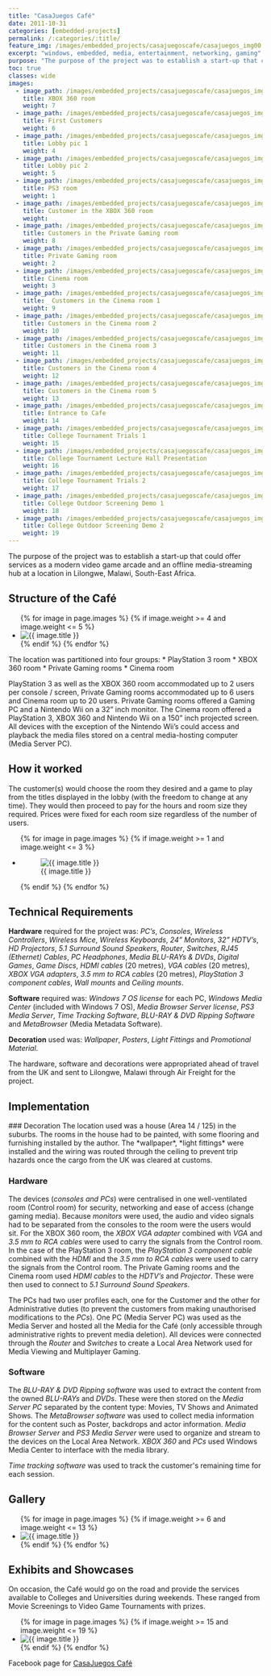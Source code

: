 ```yaml
---
title: "CasaJuegos Café"
date: 2011-10-31
categories: [embedded-projects]
permalink: /:categories/:title/
feature_img: /images/embedded_projects/casajuegoscafe/casajuegos_img00.jpg
excerpt: "windows, embedded, media, entertainment, networking, gaming"
purpose: "The purpose of the project was to establish a start-up that could offer services as a modern video game arcade and an offline media-streaming hub at a location in Lilongwe, Malawi, South-East Africa."
toc: true
classes: wide
images:
  - image_path: /images/embedded_projects/casajuegoscafe/casajuegos_img00.jpg
    title: XBOX 360 room
    weight: 7   
  - image_path: /images/embedded_projects/casajuegoscafe/casajuegos_img01.jpg
    title: First Customers
    weight: 6    
  - image_path: /images/embedded_projects/casajuegoscafe/casajuegos_img02.jpg
    title: Lobby pic 1
    weight: 4   
  - image_path: /images/embedded_projects/casajuegoscafe/casajuegos_img03.jpg
    title: Lobby pic 2
    weight: 5
  - image_path: /images/embedded_projects/casajuegoscafe/casajuegos_img04.jpg
    title: PS3 room
    weight: 1    
  - image_path: /images/embedded_projects/casajuegoscafe/casajuegos_img05.jpg
    title: Customer in the XBOX 360 room
    weight:    
  - image_path: /images/embedded_projects/casajuegoscafe/casajuegos_img06.jpg
    title: Customers in the Private Gaming room
    weight: 8   
  - image_path: /images/embedded_projects/casajuegoscafe/casajuegos_img07.jpg
    title: Private Gaming room
    weight: 2
  - image_path: /images/embedded_projects/casajuegoscafe/casajuegos_img08.jpg
    title: Cinema room
    weight: 3    
  - image_path: /images/embedded_projects/casajuegoscafe/casajuegos_img09.jpg
    title:  Customers in the Cinema room 1
    weight: 9    
  - image_path: /images/embedded_projects/casajuegoscafe/casajuegos_img10.jpg
    title: Customers in the Cinema room 2
    weight: 10   
  - image_path: /images/embedded_projects/casajuegoscafe/casajuegos_img11.jpg
    title: Customers in the Cinema room 3
    weight: 11
  - image_path: /images/embedded_projects/casajuegoscafe/casajuegos_img12.jpg
    title: Customers in the Cinema room 4
    weight: 12   
  - image_path: /images/embedded_projects/casajuegoscafe/casajuegos_img13.jpg
    title: Customers in the Cinema room 5
    weight: 13   
  - image_path: /images/embedded_projects/casajuegoscafe/casajuegos_img14.jpg
    title: Entrance to Cafe
    weight: 14   
  - image_path: /images/embedded_projects/casajuegoscafe/casajuegos_img15.jpg
    title: College Tournament Trials 1
    weight: 15
  - image_path: /images/embedded_projects/casajuegoscafe/casajuegos_img16.jpg
    title: College Tournament Lecture Hall Presentation
    weight: 16
  - image_path: /images/embedded_projects/casajuegoscafe/casajuegos_img17.jpg
    title: College Tournament Trials 2
    weight: 17
  - image_path: /images/embedded_projects/casajuegoscafe/casajuegos_img18.jpg
    title: College Outdoor Screening Demo 1
    weight: 18
  - image_path: /images/embedded_projects/casajuegoscafe/casajuegos_img19.jpg
    title: College Outdoor Screening Demo 2
    weight: 19    
---
```

The purpose of the project was to establish a start-up that could offer services as a modern video game arcade and an offline media-streaming hub at a location in Lilongwe, Malawi, South-East Africa.

<h2 class="text-underline">Structure of the Café</h2>

<ul class="photo-gallery-2col">
  {% for image in page.images %}
    {% if image.weight >= 4 and image.weight <= 5 %}  
    <li>
      <img class="galley_img" src="{{ image.image_path }}" alt="{{ image.title }}">
    </li>
    {% endif %}  
  {% endfor %}  
</ul>
The location was partitioned into four groups:
*	PlayStation 3 room
*	XBOX 360 room
*	Private Gaming rooms  
*	Cinema room

PlayStation 3 as well as the XBOX 360 room accommodated up to 2 users per console / screen, Private Gaming rooms accommodated up to 6 users and Cinema room up to 20 users. Private Gaming rooms offered a Gaming PC and a Nintendo Wii on a 32” inch monitor.  The Cinema room offered a PlayStation 3, XBOX 360 and Nintendo Wii on a 150” inch projected screen. All devices with the exception of the Nintendo Wii’s could access and playback the media files stored on a central media-hosting computer (Media Server PC).

<h2 class="text-underline">How it worked</h2>

The customer(s) would choose the room they desired and a game to play from the titles displayed in the lobby (with the freedom to change at any time). They would then proceed to pay for the hours and room size they required. Prices were fixed for each room size regardless of the number of users.

<ul class="photo-gallery-3col">
  {% for image in page.images %}
    {% if image.weight >= 1 and image.weight <= 3 %}
      <li>
        <figure class="custom-figure">
          <img class="galley_img" src="{{ image.image_path }}" alt="{{ image.title }}">
          <figcaption class="custom-figcaption">
            {{ image.title }}
          </figcaption>
        </figure>  
      </li>
    {% endif %}  
  {% endfor %}  
</ul>

<h2 class="text-underline">Technical Requirements</h2>

**Hardware** required for the project was: *PC’s*, *Consoles*, *Wireless Controllers*, *Wireless Mice*, *Wireless Keyboards*, *24” Monitors*, *32” HDTV’s*, *HD Projectors*, *5.1 Surround Sound Speakers*, *Router*, *Switches*, *RJ45 (Ethernet) Cables*, *PC Headphones*, *Media BLU-RAYs & DVDs*, *Digital Games*, *Game Discs*, *HDMI cables* (20 metres), *VGA cables* (20 metres), *XBOX VGA adapters*, *3.5 mm to RCA cables* (20 metres), *PlayStation 3 component cables*, *Wall mounts* and *Ceiling mounts*.

**Software** required was: *Windows 7 OS license* for each PC, *Windows Media Center* (included with Windows 7 OS), *Media Browser Server license*, *PS3 Media Server*, *Time Tracking Software*, *BLU-RAY & DVD Ripping Software* and *MetaBrowser* (Media Metadata Software).

**Decoration** used was: *Wallpaper*, *Posters*, *Light Fittings* and *Promotional Material*.

The hardware, software and decorations were appropriated ahead of travel from the UK and sent to Lilongwe, Malawi through Air Freight for the project.

<h2 class="text-underline">Implementation</h2>
### Decoration
The location used was a house (Area 14 / 125) in the suburbs. The rooms in the house had to be painted, with some flooring and furnishing installed by the author. The *wallpaper*, *light fittings* were installed and the wiring was routed through the ceiling to prevent trip hazards once the cargo from the UK was cleared at customs.

### Hardware
The devices (*consoles and PCs*) were centralised in one well-ventilated room (Control room) for security, networking and ease of access (change gaming media). Because *monitors* were used, the audio and video signals had to be separated from the consoles to the room were the users would sit. For the XBOX 360 room, the *XBOX VGA adapter* combined with *VGA* and *3.5 mm to RCA cables* were used to carry the signals from the Control room. In the case of the PlayStation 3 room, the *PlayStation 3 component cable* combined with the *HDMI* and the *3.5 mm to RCA cables* were used to carry the signals from the Control room. The Private Gaming rooms and the Cinema room used *HDMI cables* to the *HDTV’s* and *Projector*. These were then used to connect to *5.1 Surround Sound Speakers*.

The PCs had two user profiles each, one for the Customer and the other for Administrative duties (to prevent the customers from making unauthorised modifications to the *PCs*). One PC (Media Server PC) was used as the Media Server and hosted all the Media for the Café (only accessible through administrative rights to prevent media deletion). All devices were connected through the *Router* and *Switches* to create a Local Area Network used for Media Viewing and Multiplayer Gaming.

### Software
The *BLU-RAY & DVD Ripping software* was used to extract the content from the owned *BLU-RAYs* and *DVDs*. These were then stored on the *Media Server PC* separated by the content type: Movies, TV Shows and Animated Shows. The *MetaBrowser software* was used to collect media information for the content such as Poster, backdrops and actor information. *Media Browser Server* and *PS3 Media Server* were used to organize and stream to the devices on the Local Area Network. *XBOX 360* and *PCs* used Windows Media Center to interface with the media library.

*Time tracking software* was used to track the customer's remaining time for each session.

<h2 class="text-underline">Gallery</h2>

<ul class="photo-gallery-2col">
  {% for image in page.images %}
    {% if image.weight >= 6 and image.weight <= 13 %}  
      <li>
        <img class="galley_img" src="{{ image.image_path }}" alt="{{ image.title }}">
      </li>
    {% endif %}  
  {% endfor %}  
</ul>

<h2 class="text-underline">Exhibits and Showcases</h2>

On occasion, the Café would go on the road and provide the services available to Colleges and Universities during weekends. These ranged from Movie Screenings to Video Game Tournaments with prizes.

<ul class="photo-gallery-2col">
  {% for image in page.images %}
    {% if image.weight >= 15 and image.weight <= 19 %}  
      <li>
        <img class="galley_img" src="{{ image.image_path }}" alt="{{ image.title }}">
      </li>
    {% endif %}  
  {% endfor %}  
</ul>

Facebook page for <a class="custom_link" href="https://www.facebook.com/casajuegos/">CasaJuegos Café</a>

